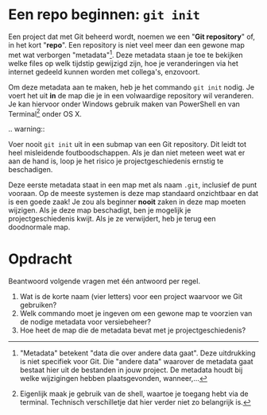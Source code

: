 # Een repo beginnen: `git init`
Een project dat met Git beheerd wordt, noemen we een "**Git repository**" of, in het kort "**repo**". Een repository is niet veel meer dan een gewone map met wat verborgen "metadata"[^1]. Deze metadata staan je toe te bekijken welke files op welk tijdstip gewijzigd zijn, hoe je veranderingen via het internet gedeeld kunnen worden met collega's, enzovoort.

Om deze metadata aan te maken, heb je het commando `git init` nodig. Je voert het uit **in** de map die je in een volwaardige repository wil veranderen. Je kan hiervoor onder Windows gebruik maken van PowerShell en van Terminal[^2] onder OS X.

.. warning::

   Voer nooit `git init` uit in een submap van een Git repository. Dit leidt tot heel misleidende foutboodschappen. Als je dan niet meteen weet wat er aan de hand is, loop je het risico je projectgeschiedenis ernstig te beschadigen.

Deze eerste metadata staat in een map met als naam `.git`, inclusief de punt vooraan. Op de meeste systemen is deze map standaard onzichtbaar en dat is een goede zaak! Je zou als beginner **nooit** zaken in deze map moeten wijzigen. Als je deze map beschadigt, ben je mogelijk je projectgeschiedenis kwijt. Als je ze verwijdert, heb je terug een doodnormale map.

[^1]: "Metadata" betekent "data die over andere data gaat". Deze uitdrukking is niet specifiek voor Git. Die "andere data" waarover de metadata gaat bestaat hier uit de bestanden in jouw project. De metadata houdt bij welke wijzigingen hebben plaatsgevonden, wanneer,...
[^2]: Eigenlijk maak je gebruik van de shell, waartoe je toegang hebt via de terminal. Technisch verschilletje dat hier verder niet zo belangrijk is.

# Opdracht
Beantwoord volgende vragen met één antwoord per regel.

1. Wat is de korte naam (vier letters) voor een project waarvoor we Git gebruiken?
2. Welk commando moet je ingeven om een gewone map te voorzien van de nodige metadata voor versiebeheer?
3. Hoe heet de map die de metadata bevat met je projectgeschiedenis?

